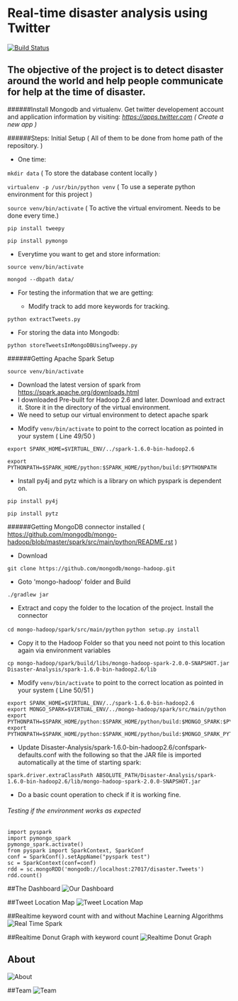 # Real-time disaster analysis using Twitter

[![Build Status](https://travis-ci.org/CUBigDataClass/Disaster-Analysis.svg?branch=master)](https:/travis-ci.org/CUBigDataClass/Disaster-Analysis)
## The objective of the project is to detect disaster around the world and help people communicate for help at the time of disaster.

######Install Mongodb and virtualenv.
Get twitter developement account and application information by visiting: *https://apps.twitter.com ( Create a new app )*

######Steps: Initial Setup ( All of them to be done from home path of the repository. )



  * One time:

`mkdir data` ( To store the database content locally )

`virtualenv -p /usr/bin/python venv` ( To use a seperate python environment for this project )

`source venv/bin/activate` ( To active the virtual enviroment. Needs to be done every time.)

`pip install tweepy`

`pip install pymongo`

  * Everytime you want to get and store information:

`source venv/bin/activate`

`mongod --dbpath data/`

  - For testing the information that we are getting:

  	- Modify track to add more keywords for tracking.

`python extractTweets.py` 

  

  - For storing the data into Mongodb:

`python storeTweetsInMongoDBUsingTweepy.py`


######Getting Apache Spark Setup

`source venv/bin/activate`

  * Download the latest version of spark from https://spark.apache.org/downloads.html
  * I downloaded Pre-built for Hadoop 2.6 and later. Download and extract it. Store it in the directory of the virtual environment.
  * We need to setup our virtual environment to detect apache spark

  - Modify `venv/bin/activate` to point to the correct location as pointed in your system ( Line 49/50 )

`export SPARK_HOME=$VIRTUAL_ENV/../spark-1.6.0-bin-hadoop2.6`

`export PYTHONPATH=$SPARK_HOME/python:$SPARK_HOME/python/build:$PYTHONPATH`

  - Install py4j and pytz which is a library on which pyspark is dependent on.

`pip install py4j`

`pip install pytz`

######Getting MongoDB connector installed ( https://github.com/mongodb/mongo-hadoop/blob/master/spark/src/main/python/README.rst )

 - Download

 `git clone https://github.com/mongodb/mongo-hadoop.git`

 - Goto 'mongo-hadoop' folder and Build

 `./gradlew jar`

 - Extract and copy the folder to the location of the project. Install the connector 

 `cd mongo-hadoop/spark/src/main/python`
 `python setup.py install`

 - Copy it to the Hadoop Folder so that you need not point to this location again via environment variables

 `cp mongo-hadoop/spark/build/libs/mongo-hadoop-spark-2.0.0-SNAPSHOT.jar Disaster-Analysis/spark-1.6.0-bin-hadoop2.6/lib`

 - Modify `venv/bin/activate` to point to the correct location as pointed in your system ( Line 50/51 )

 ```
 export SPARK_HOME=$VIRTUAL_ENV/../spark-1.6.0-bin-hadoop2.6
 export MONGO_SPARK=$VIRTUAL_ENV/../mongo-hadoop/spark/src/main/python
 export PYTHONPATH=$SPARK_HOME/python:$SPARK_HOME/python/build:$MONGO_SPARK:$PYTHONPATH
 export PYTHONPATH=$SPARK_HOME/python:$SPARK_HOME/python/build:$MONGO_SPARK_PYTHON:$PYTHONPATH
 ```

 - Update Disaster-Analysis/spark-1.6.0-bin-hadoop2.6/confspark-defaults.conf with the following so that the JAR file is imported automatically at the time of starting spark:

  `spark.driver.extraClassPath ABSOLUTE_PATH/Disaster-Analysis/spark-1.6.0-bin-hadoop2.6/lib/mongo-hadoop-spark-2.0.0-SNAPSHOT.jar`

 - Do a basic count operation to check if it is working fine.

###### Testing if the environment works as expected 

```
import pyspark
import pymongo_spark
pymongo_spark.activate()
from pyspark import SparkContext, SparkConf
conf = SparkConf().setAppName("pyspark test")
sc = SparkContext(conf=conf)
rdd = sc.mongoRDD('mongodb://localhost:27017/disaster.Tweets')
rdd.count()
```
##The Dashboard
![Our Dashboard](frontend/Dashboard.png) 

##Tweet Location Map
![Tweet Location Map](frontend/LocationMap.png) 

##Realtime keyword count with and without Machine Learning Algorithms
![Real Time Spark](frontend/Realtime.png) 

##Realtime Donut Graph with keyword count
![Realtime Donut Graph](frontend/DonutGraphRealtime.png)

## About
![About](frontend/About.png) 

##Team
![Team](frontend/Team.png) 









